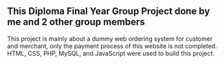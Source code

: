 ## This Diploma Final Year Group Project done by me and 2 other group members

This project is mainly about a dummy web ordering system for customer and merchant, only the payment process of this website is not completed.
HTML, CSS, PHP, MySQL, and JavaScript were used to build this project.
